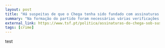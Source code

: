 ```yaml
---
layout: post
title: "Há suspeitas de que o Chega tenha sido fundado com assinaturas falsas"
summary: "Na formação do partido foram necessárias várias verificações de assinaturas pelo ministério público. Alguns dos supostos autores das assinaturas teriam 8 anos ou teriam 114 anos e estariam mortos"
external_link: https://www.tsf.pt/politica/assinaturas-do-chega-sob-suspeita-de-falsificacao-havia-subscritores-com-8-e-114-anos-10834602.html
tags: [crime]
---
```



test
